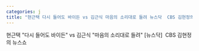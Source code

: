 ```yaml
---
categories: j
title: "현근택 다시 들어도 바이든 vs 김근식 마음의 소리대로 들려 뉴스닥  CBS 김현정의 뉴스쇼"
---
```

현근택 "다시 들어도 바이든" vs 김근식 "마음의 소리대로 들려" [뉴스닥]&nbsp;&nbsp;CBS 김현정의 뉴스쇼